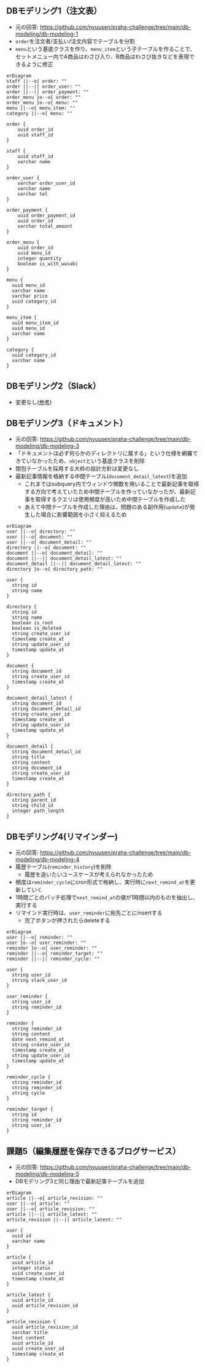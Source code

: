 ## DBモデリング1（注文表）
- 元の回答: https://github.com/nyuusen/praha-challenge/tree/main/db-modeling/db-modeling-1
- `order`を注文者/支払い/注文内容でテーブルを分割
- `menu`という基底クラスを作り、`menu_item`という子テーブルを作ることで、セットメニュー内でA商品はわさび入り、B商品はわさび抜きなどを表現できるように修正

```mermaid
erDiagram
staff ||--o{ order: ""
order ||--|| order_user: ""
order ||--|| order_payment: ""
order_menu }o--o{ order: ""
order_menu }o--o{ menu: ""
menu ||--o{ menu_item: ""
category ||--o{ menu: ""

order {
    uuid order_id
    uuid staff_id
}

staff {
    uuid staff_id
    varchar name
}

order_user {
    varchar order_user_id
    varchar name
    varchar tel
}

order_payment {
    uuid order_payment_id
    uuid order_id
    varchar total_amount
}

order_menu {
    uuid order_id
    uuid menu_id
    integer quantity
    boolean is_with_wasabi
}

menu {
  uuid menu_id
  varchar name
  varchar price
  uuid category_id
}

menu_item {
  uuid menu_item_id
  uuid menu_id
  varchar name
}

category {
  uuid category_id
  varchar name
}

```

## DBモデリング2（Slack）
- 変更なし([参考](https://github.com/nyuusen/praha-challenge/tree/main/db-modeling/db-modeling-2))

## DBモデリング3（ドキュメント）
- 元の回答: https://github.com/nyuusen/praha-challenge/tree/main/db-modeling/db-modeling-3
- 「ドキュメントは必ず何らかのディレクトリに属する」という仕様を網羅できていなかったため、`object`という基底クラスを削除
- 閉包テーブルを採用する大枠の設計方針は変更なし
- 最新記事情報を格納する中間テーブル(`document_detail_latest`)を追加
  - これまではsubquery内でウィンドウ関数を用いることで最新記事を取得する方向で考えていたため中間テーブルを作っていなかったが、最新記事を取得するクエリは使用頻度が高いため中間テーブルを作成した
  - あえて中間テーブルを作成した理由は、問題のある副作用(`update`)が発生した場合に影響範囲を小さく抑えるため

```mermaid
erDiagram
user ||--o{ directory: ""
user ||--o{ document: ""
user ||--o{ document_detail: ""
directory ||--o{ document: ""
document ||--o{ document_detail: ""
document ||--|| document_detail_latest: ""
document_detail ||--|| document_detail_latest: ""
directory }o--o{ directory_path: ""

user {
  string id
  string name
}

directory {
  string id
  string name
  boolean is_root
  boolean is_deleted
  string create_user_id
  timestamp create_at
  string update_user_id
  timestamp update_at
}

document {
  string document_id
  string create_user_id
  timestamp create_at
}

document_detail_latest {
  string document_id
  string document_detail_id
  string create_user_id
  timestamp create_at
  string update_user_id
  timestamp update_at
}

document_detail {
  string document_detail_id
  string title
  string content
  string document_id
  string create_user_id
  timestamp create_at
}

directory_path {
  string parent_id
  string child_id
  integer path_length
}

```

## DBモデリング4(リマインダー)
- 元の回答: https://github.com/nyuusen/praha-challenge/tree/main/db-modeling/db-modeling-4
- 履歴テーブル(`reminder_history`)を削除
  - 履歴を追いたいユースケースが考えられなかったため
- 頻度は`reminder_cycle`にcron形式で格納し、実行時に`next_remind_at`を更新していく
- 1時間ごとのバッチ処理で`next_remind_at`の値が1時間以内のものを抽出し、実行する
- リマインド実行時は、`user_reminder`に宛先ごとにinsertする
  - 完了ボタンが押されたらdeleteする

```mermaid
erDiagram
user ||--o{ reminder: ""
user }o--o{ user_reminder: "" 
reminder }o--o{ user_reminder: "" 
reminder ||--o{ reminder_target: ""
reminder ||--|| reminder_cycle: ""

user {
  string user_id
  string slack_user_id
}

user_reminder {
  string user_id  
  string reminder_id
}

reminder {
  string reminder_id
  string content
  date next_remind_at
  string create_user_id
  timestamp create_at
  string update_user_id
  timestamp update_at
}

reminder_cycle {
  string reminder_id
  string reminder_id
  string cycle
}

reminder_target {
  string id
  string reminder_id
  string user_id
}

```

## 課題5（編集履歴を保存できるブログサービス）
- 元の回答: https://github.com/nyuusen/praha-challenge/tree/main/db-modeling/db-modeling-5
- DBモデリング3と同じ理由で最新記事テーブルを追加

```mermaid
erDiagram
article ||--o{ article_revision: ""
user ||--o{ article: ""
user ||--o{ article_revision: ""
article ||--|| article_latest: ""
article_revision ||--|| article_latest: ""

user {
  uuid id
  varchar name
}

article {
  uuid article_id
  integer status
  uuid create_user_id
  timestamp create_at
}

article_latest {
  uuid article_id
  uuid article_revision_id
}

article_revision {
  uuid article_revision_id
  varchar title
  text content
  uuid article_id
  uuid create_user_id
  timestamp create_at
}

```